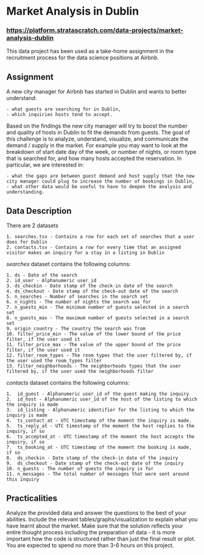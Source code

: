 # Market Analysis in Dublin
### https://platform.stratascratch.com/data-projects/market-analysis-dublin
This data project has been used as a take-home assignment in the recruitment process for the data science positions at Airbnb.

## Assignment
A new city manager for Airbnb has started in Dublin and wants to better understand:

	- what guests are searching for in Dublin,
	- which inquiries hosts tend to accept.
 
Based on the findings the new city manager will try to boost the number and quality of hosts in Dublin to fit the demands from guests. The goal of this challenge is to analyze, understand, visualize, and communicate the demand / supply in the market. For example you may want to look at the breakdown of start date day of the week, or number of nights, or room type that is searched for, and how many hosts accepted the reservation. In particular, we are interested in:

	- what the gaps are between guest demand and host supply that the new city manager could plug to increase the number of bookings in Dublin,
	- what other data would be useful to have to deepen the analysis and understanding.

## Data Description
There are 2 datasets

	1. searches.tsv - Contains a row for each set of searches that a user does for Dublin
	2. contacts.tsv - Contains a row for every time that an assigned visitor makes an inquiry for a stay in a listing in Dublin

*searches* dataset contains the following columns:

	1. ds - Date of the search
	2. id_user - Alphanumeric user_id
	3. ds_checkin - Date stamp of the check-in date of the search
	4. ds_checkout - Date stamp of the check-out date of the search
	5. n_searches - Number of searches in the search set
	6. n_nights - The number of nights the search was for
	7. n_guests_min - The minimum number of guests selected in a search set
	8. n_guests_max - The maximum number of guests selected in a search set
	9. origin_country - The country the search was from
	10. filter_price_min - The value of the lower bound of the price filter, if the user used it
	11. filter_price_max - The value of the upper bound of the price filter, if the user used it
	12. filter_room_types - The room types that the user filtered by, if the user used the room_types filter
	13. filter_neighborhoods - The neighborhoods types that the user filtered by, if the user used the neighborhoods filter
	
*contacts* dataset contains the following columns:

	1.  id_guest - Alphanumeric user_id of the guest making the inquiry
	2.  id_host - Alphanumeric user_id of the host of the listing to which the inquiry is made
	3.  id_listing - Alphanumeric identifier for the listing to which the inquiry is made
	4.  ts_contact_at - UTC timestamp of the moment the inquiry is made.
	5.  ts_reply_at - UTC timestamp of the moment the host replies to the inquiry, if so
	6.  ts_accepted_at - UTC timestamp of the moment the host accepts the inquiry, if so
	7.  ts_booking_at - UTC timestamp of the moment the booking is made, if so
	8.  ds_checkin - Date stamp of the check-in date of the inquiry
	9.  ds_checkout - Date stamp of the check-out date of the inquiry
	10. n_guests - The number of guests the inquiry is for
	11. n_messages - The total number of messages that were sent around this inquiry

## Practicalities
Analyze the provided data and answer the questions to the best of your abilities. Include the relevant tables/graphs/visualization to explain what you have learnt about the market. Make sure that the solution reflects your entire thought process including the preparation of data - it is more important how the code is structured rather than just the final result or plot. You are expected to spend no more than 3-6 hours on this project.
